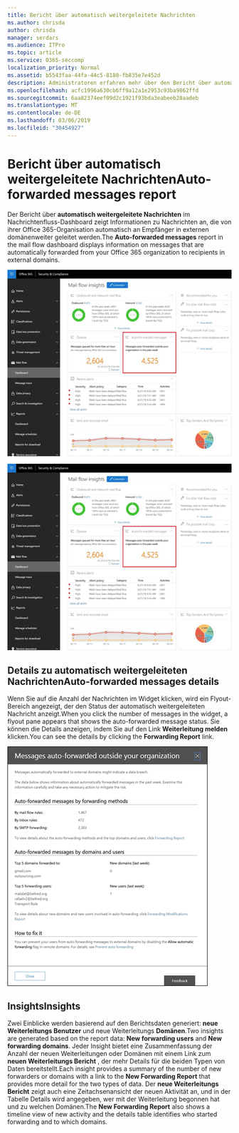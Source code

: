 ```yaml
---
title: Bericht über automatisch weitergeleitete Nachrichten
ms.author: chrisda
author: chrisda
manager: serdars
ms.audience: ITPro
ms.topic: article
ms.service: O365-seccomp
localization_priority: Normal
ms.assetid: b5543faa-44fa-44c5-8180-fb835e7e452d
description: Administratoren erfahren mehr über den Bericht über automatisch weitergeleitete Nachrichten im Nachrichtenfluss-Dashboard im Office 365 Security & Compliance Center.
ms.openlocfilehash: acfc1996a630cb6ff9a12a1e2953c93ba9862ffd
ms.sourcegitcommit: 6aa82374eef09d2c1921f93bda3eabeeb28aadeb
ms.translationtype: MT
ms.contentlocale: de-DE
ms.lasthandoff: 03/06/2019
ms.locfileid: "30454927"
---
```

# <a name="auto-forwarded-messages-report"></a><span data-ttu-id="31c82-103">Bericht über automatisch weitergeleitete Nachrichten</span><span class="sxs-lookup"><span data-stu-id="31c82-103">Auto-forwarded messages report</span></span>

<span data-ttu-id="31c82-104">Der Bericht über **automatisch weitergeleitete Nachrichten** im Nachrichtenfluss-Dashboard zeigt Informationen zu Nachrichten an, die von ihrer Office 365-Organisation automatisch an Empfänger in externen domänenweiter geleitet werden.</span><span class="sxs-lookup"><span data-stu-id="31c82-104">The **Auto-forwarded messages** report in the mail flow dashboard displays information on messages that are automatically forwarded from your Office 365 organization to recipients in external domains.</span></span>

![x](media/8bc2600b-71c3-4b37-b4d0-9435fe0cfc8d.png)

![Der Bericht über automatisch weitergeleitete Nachrichten im Nachrichtenfluss-Dashboard im Office 365 Security & Compliance Center](media/8bc2600b-71c3-4b37-b4d0-9435fe0cfc8d.png)

## <a name="auto-forwarded-messages-details"></a><span data-ttu-id="31c82-107">Details zu automatisch weitergeleiteten Nachrichten</span><span class="sxs-lookup"><span data-stu-id="31c82-107">Auto-forwarded messages details</span></span>

<span data-ttu-id="31c82-108">Wenn Sie auf die Anzahl der Nachrichten im Widget klicken, wird ein Flyout-Bereich angezeigt, der den Status der automatisch weitergeleiteten Nachricht anzeigt.</span><span class="sxs-lookup"><span data-stu-id="31c82-108">When you click the number of messages in the widget, a flyout pane appears that shows the auto-forwarded message status.</span></span> <span data-ttu-id="31c82-109">Sie können die Details anzeigen, indem Sie auf den Link **Weiterleitung melden** klicken.</span><span class="sxs-lookup"><span data-stu-id="31c82-109">You can see the details by clicking the **Forwarding Report** link.</span></span>

![Das Detail Flyout für den Bericht "automatisch weitergeleitete Nachrichten" im Office 365 Security & Compliance Center](media/87d0fb1e-d2ef-4901-b17c-ec32d23a539e.png)

## <a name="insights"></a><span data-ttu-id="31c82-111">Insights</span><span class="sxs-lookup"><span data-stu-id="31c82-111">Insights</span></span>

<span data-ttu-id="31c82-112">Zwei Einblicke werden basierend auf den Berichtsdaten generiert: **neue Weiterleitungs Benutzer** und neue Weiterleitungs **Domänen**.</span><span class="sxs-lookup"><span data-stu-id="31c82-112">Two insights are generated based on the report data: **New forwarding users** and **New forwarding domains**.</span></span> <span data-ttu-id="31c82-113">Jeder Insight bietet eine Zusammenfassung der Anzahl der neuen Weiterleitungen oder Domänen mit einem Link zum **neuen Weiterleitungs Bericht** , der mehr Details für die beiden Typen von Daten bereitstellt.</span><span class="sxs-lookup"><span data-stu-id="31c82-113">Each insight provides a summary of the number of new forwarders or domains with a link to the **New Forwarding Report** that provides more detail for the two types of data.</span></span> <span data-ttu-id="31c82-114">Der **neue Weiterleitungs Bericht** zeigt auch eine Zeitachsenansicht der neuen Aktivität an, und in der Tabelle Details wird angegeben, wer mit der Weiterleitung begonnen hat und zu welchen Domänen.</span><span class="sxs-lookup"><span data-stu-id="31c82-114">The **New Forwarding Report** also shows a timeline view of new activity and the details table identifies who started forwarding and to which domains.</span></span>
